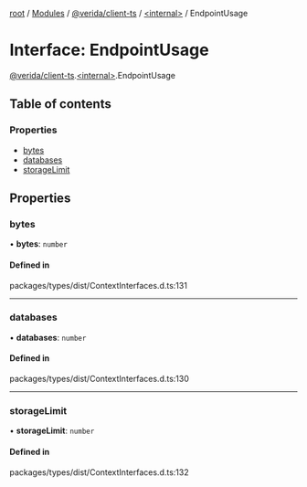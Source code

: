 [root](../README.md) / [Modules](../modules.md) / [@verida/client-ts](../modules/verida_client_ts.md) / [<internal\>](../modules/verida_client_ts._internal_.md) / EndpointUsage

# Interface: EndpointUsage

[@verida/client-ts](../modules/verida_client_ts.md).[<internal\>](../modules/verida_client_ts._internal_.md).EndpointUsage

## Table of contents

### Properties

- [bytes](verida_client_ts._internal_.EndpointUsage.md#bytes)
- [databases](verida_client_ts._internal_.EndpointUsage.md#databases)
- [storageLimit](verida_client_ts._internal_.EndpointUsage.md#storagelimit)

## Properties

### bytes

• **bytes**: `number`

#### Defined in

packages/types/dist/ContextInterfaces.d.ts:131

___

### databases

• **databases**: `number`

#### Defined in

packages/types/dist/ContextInterfaces.d.ts:130

___

### storageLimit

• **storageLimit**: `number`

#### Defined in

packages/types/dist/ContextInterfaces.d.ts:132
